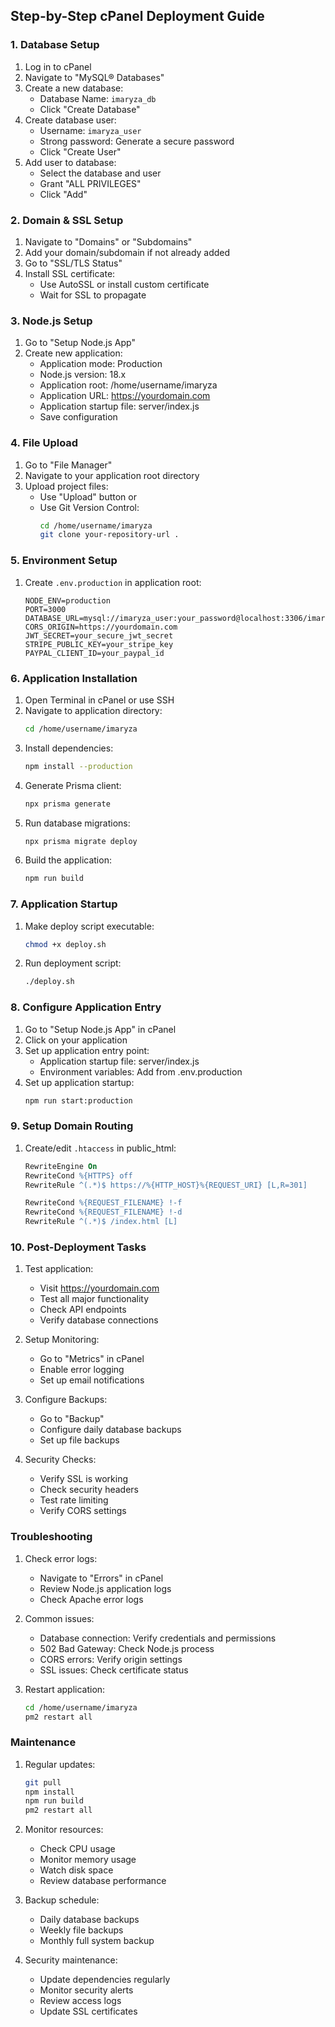 ## Step-by-Step cPanel Deployment Guide

### 1. Database Setup
1. Log in to cPanel
2. Navigate to "MySQL® Databases"
3. Create a new database:
   - Database Name: `imaryza_db`
   - Click "Create Database"
4. Create database user:
   - Username: `imaryza_user`
   - Strong password: Generate a secure password
   - Click "Create User"
5. Add user to database:
   - Select the database and user
   - Grant "ALL PRIVILEGES"
   - Click "Add"

### 2. Domain & SSL Setup
1. Navigate to "Domains" or "Subdomains"
2. Add your domain/subdomain if not already added
3. Go to "SSL/TLS Status"
4. Install SSL certificate:
   - Use AutoSSL or install custom certificate
   - Wait for SSL to propagate

### 3. Node.js Setup
1. Go to "Setup Node.js App"
2. Create new application:
   - Application mode: Production
   - Node.js version: 18.x
   - Application root: /home/username/imaryza
   - Application URL: https://yourdomain.com
   - Application startup file: server/index.js
   - Save configuration

### 4. File Upload
1. Go to "File Manager"
2. Navigate to your application root directory
3. Upload project files:
   - Use "Upload" button or
   - Use Git Version Control:
     ```bash
     cd /home/username/imaryza
     git clone your-repository-url .
     ```

### 5. Environment Setup
1. Create `.env.production` in application root:
   ```env
   NODE_ENV=production
   PORT=3000
   DATABASE_URL=mysql://imaryza_user:your_password@localhost:3306/imaryza_db
   CORS_ORIGIN=https://yourdomain.com
   JWT_SECRET=your_secure_jwt_secret
   STRIPE_PUBLIC_KEY=your_stripe_key
   PAYPAL_CLIENT_ID=your_paypal_id
   ```

### 6. Application Installation
1. Open Terminal in cPanel or use SSH
2. Navigate to application directory:
   ```bash
   cd /home/username/imaryza
   ```
3. Install dependencies:
   ```bash
   npm install --production
   ```
4. Generate Prisma client:
   ```bash
   npx prisma generate
   ```
5. Run database migrations:
   ```bash
   npx prisma migrate deploy
   ```
6. Build the application:
   ```bash
   npm run build
   ```

### 7. Application Startup
1. Make deploy script executable:
   ```bash
   chmod +x deploy.sh
   ```
2. Run deployment script:
   ```bash
   ./deploy.sh
   ```

### 8. Configure Application Entry
1. Go to "Setup Node.js App" in cPanel
2. Click on your application
3. Set up application entry point:
   - Application startup file: server/index.js
   - Environment variables: Add from .env.production
4. Set up application startup:
   ```bash
   npm run start:production
   ```

### 9. Setup Domain Routing
1. Create/edit `.htaccess` in public_html:
   ```apache
   RewriteEngine On
   RewriteCond %{HTTPS} off
   RewriteRule ^(.*)$ https://%{HTTP_HOST}%{REQUEST_URI} [L,R=301]
   
   RewriteCond %{REQUEST_FILENAME} !-f
   RewriteCond %{REQUEST_FILENAME} !-d
   RewriteRule ^(.*)$ /index.html [L]
   ```

### 10. Post-Deployment Tasks
1. Test application:
   - Visit https://yourdomain.com
   - Test all major functionality
   - Check API endpoints
   - Verify database connections

2. Setup Monitoring:
   - Go to "Metrics" in cPanel
   - Enable error logging
   - Set up email notifications

3. Configure Backups:
   - Go to "Backup"
   - Configure daily database backups
   - Set up file backups

4. Security Checks:
   - Verify SSL is working
   - Check security headers
   - Test rate limiting
   - Verify CORS settings

### Troubleshooting
1. Check error logs:
   - Navigate to "Errors" in cPanel
   - Review Node.js application logs
   - Check Apache error logs

2. Common issues:
   - Database connection: Verify credentials and permissions
   - 502 Bad Gateway: Check Node.js process
   - CORS errors: Verify origin settings
   - SSL issues: Check certificate status

3. Restart application:
   ```bash
   cd /home/username/imaryza
   pm2 restart all
   ```

### Maintenance
1. Regular updates:
   ```bash
   git pull
   npm install
   npm run build
   pm2 restart all
   ```

2. Monitor resources:
   - Check CPU usage
   - Monitor memory usage
   - Watch disk space
   - Review database performance

3. Backup schedule:
   - Daily database backups
   - Weekly file backups
   - Monthly full system backup

4. Security maintenance:
   - Update dependencies regularly
   - Monitor security alerts
   - Review access logs
   - Update SSL certificates
